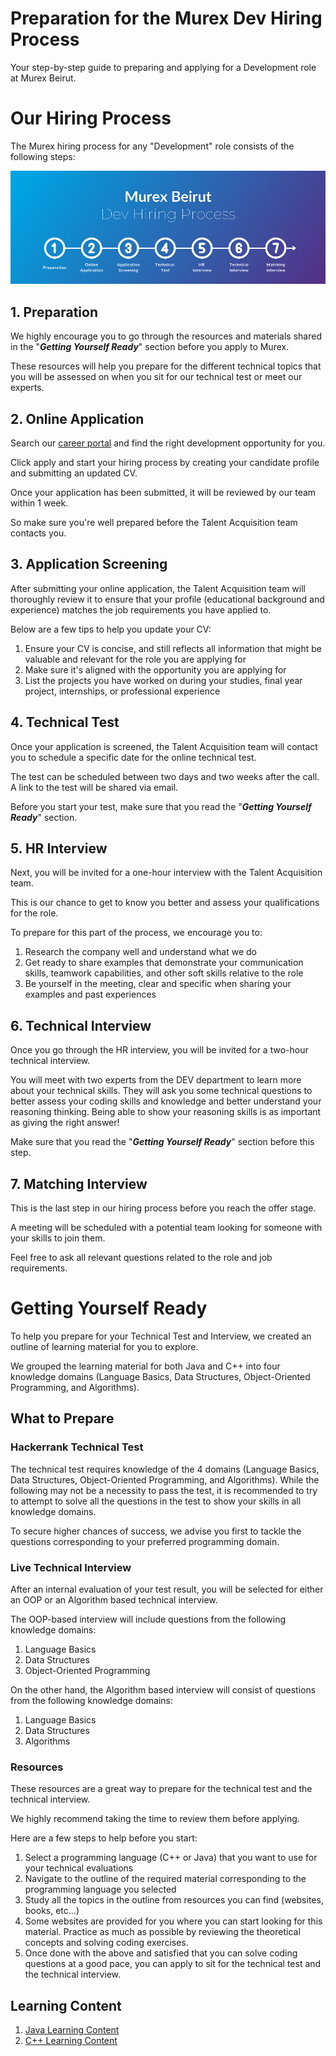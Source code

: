 # Preparation for the Murex Dev Hiring Process

Your step-by-step guide to preparing and applying for a Development role at Murex Beirut.

# Our Hiring Process 

The Murex hiring process for any "Development" role consists of the following steps:

![Murex Beirut DEV Hiring Process](/Murex_Beirut_DEV_Hiring_Process.png)

## 1. Preparation

We highly encourage you to go through the resources and materials shared in the "_**Getting Yourself Ready**_" section before you apply to Murex.

These resources will help you prepare for the different technical topics that you will be assessed on when you sit for our technical test or meet our experts.


## 2. Online Application

Search our [career portal](https://careers.murex.com/search/?q=&q2=&alertId=&title=&location=Beirut&shifttype=) and find the right development opportunity for you. 

Click apply and start your hiring process by creating your candidate profile and submitting an updated CV.

Once your application has been submitted, it will be reviewed by our team within 1 week.

So make sure you're well prepared before the Talent Acquisition team contacts you.

## 3. Application Screening

After submitting your online application, the Talent Acquisition team will thoroughly review it to ensure that your profile (educational background and experience) matches the job requirements you have applied to.

Below are a few tips to help you update your CV:

1. Ensure your CV is concise, and still reflects all information that might be valuable and relevant for the role you are applying for
2. Make sure it's aligned with the opportunity you are applying for
3. List the projects you have worked on during your studies, final year project, internships, or professional experience

## 4. Technical Test

Once your application is screened, the Talent Acquisition team will contact you to schedule a specific date for the online technical test.

The test can be scheduled between two days and two weeks after the call.  A link to the test will be shared via email.  

Before you start your test, make sure that you read the "_**Getting Yourself Ready**_" section.

## 5. HR Interview

Next, you will be invited for a one-hour interview with the Talent Acquisition team.  

This is our chance to get to know you better and assess your qualifications for the role.

To prepare for this part of the process, we encourage you to:

1. Research the company well and understand what we do
2. Get ready to share examples that demonstrate your communication skills, teamwork capabilities, and other soft skills relative to the role
3. Be yourself in the meeting, clear and specific when sharing your examples and past experiences

## 6. Technical Interview

Once you go through the HR interview, you will be invited for a two-hour technical interview.

You will meet with two experts from the DEV department to learn more about your technical skills. They will ask you some technical questions to better assess your coding skills and knowledge and better understand your reasoning thinking. Being able to show your reasoning skills is as important as giving the right answer!

Make sure that you read the "_**Getting Yourself Ready**_" section before this step.

## 7. Matching Interview

This is the last step in our hiring process before you reach the offer stage.

A meeting will be scheduled with a potential team looking for someone with your skills to join them.

Feel free to ask all relevant questions related to the role and job requirements.

# Getting Yourself Ready

To help you prepare for your Technical Test and Interview, we created an outline of learning material for you to explore.

We grouped the learning material for both Java and C++ into four knowledge domains (Language Basics, Data Structures, Object-Oriented Programming, and Algorithms).

## What to Prepare

### Hackerrank Technical Test


The technical test requires knowledge of the 4 domains (Language Basics, Data Structures, Object-Oriented Programming,
and Algorithms). While the following may not be a necessity to pass the test, it is recommended to try to attempt to solve all the questions in the test to show your skills in all knowledge domains.

To secure higher chances of success, we advise you first to tackle the questions corresponding to your preferred programming domain.

### Live Technical Interview 

After an internal evaluation of your test result, you will be selected for either an OOP or an Algorithm based technical interview.

The OOP-based interview will include questions from the following knowledge domains: 
1. Language Basics
2. Data Structures
3. Object-Oriented Programming

On the other hand, the Algorithm based interview will consist of questions from the following knowledge domains: 
1. Language Basics
2. Data Structures
3. Algorithms

### Resources 

These resources are a great way to prepare for the technical test and the technical interview.

We highly recommend taking the time to review them before applying.

Here are a few steps to help before you start:

1. Select a programming language (C++ or Java) that you want to use for your technical evaluations
2. Navigate to the outline of the required material corresponding to the programming language you selected
3. Study all the topics in the outline from resources you can find (websites, books, etc...)
4. Some websites are provided for you where you can start looking for this material. Practice as much as possible by reviewing the theoretical concepts and solving coding exercises.
5. Once done with the above and satisfied that you can solve coding questions at a good pace, you can apply to sit for the technical test and the technical interview.

## Learning Content

1. [Java Learning Content](./JAVA.md)
2. [C++ Learning Content](./CPP.md)


